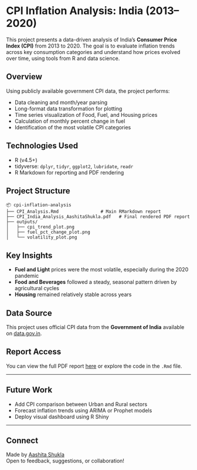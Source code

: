 # CPI Inflation Analysis: India (2013–2020)

This project presents a data-driven analysis of India’s **Consumer Price Index (CPI)** from 2013 to 2020. The goal is to evaluate inflation trends across key consumption categories and understand how prices evolved over time, using tools from R and data science.

## Overview

Using publicly available government CPI data, the project performs:

- Data cleaning and month/year parsing
- Long-format data transformation for plotting
- Time series visualization of Food, Fuel, and Housing prices
- Calculation of monthly percent change in fuel
- Identification of the most volatile CPI categories

## Technologies Used

- R (v4.5+)
- tidyverse: `dplyr`, `tidyr`, `ggplot2`, `lubridate`, `readr`
- R Markdown for reporting and PDF rendering

## Project Structure

```
📦 cpi-inflation-analysis
├── CPI_Analysis.Rmd                # Main RMarkdown report
├── CPI_India_Analysis_AashitaShukla.pdf   # Final rendered PDF report
├── outputs/
│   ├── cpi_trend_plot.png
│   ├── fuel_pct_change_plot.png
│   └── volatility_plot.png
```

## Key Insights

- **Fuel and Light** prices were the most volatile, especially during the 2020 pandemic
- **Food and Beverages** followed a steady, seasonal pattern driven by agricultural cycles
- **Housing** remained relatively stable across years

## Data Source

This project uses official CPI data from the **Government of India** available on [data.gov.in](https://data.gov.in).

## Report Access

You can view the full PDF report [here](CPI_India_Analysis_AashitaShukla.pdf) or explore the code in the `.Rmd` file.

---

## Future Work

- Add CPI comparison between Urban and Rural sectors
- Forecast inflation trends using ARIMA or Prophet models
- Deploy visual dashboard using R Shiny

---

## Connect

Made by [Aashita Shukla](mailto:ashukla32@wisc.edu)  
Open to feedback, suggestions, or collaboration!
